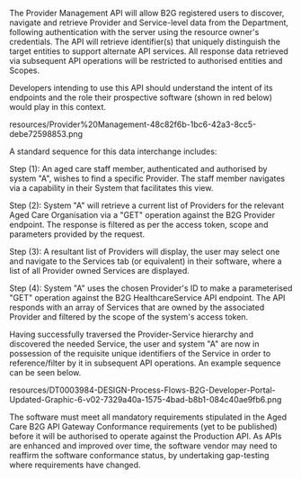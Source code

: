 The Provider Management API will allow B2G registered users to discover, navigate and retrieve Provider and Service-level data from the Department, following authentication with the server using the resource owner's credentials. The API will retrieve identifier(s) that uniquely distinguish the target entities to support alternate API services. All response data retrieved via subsequent API operations will be restricted to authorised entities and Scopes.

Developers intending to use this API should understand the intent of its endpoints and the role their prospective software (shown in red below) would play in this context.

resources/Provider%20Management-48c82f6b-1bc6-42a3-8cc5-debe72598853.png

A standard sequence for this data interchange includes:

Step (1): An aged care staff member, authenticated and authorised by system "A", wishes to find a specific Provider. The staff member navigates via a capability in their System that facilitates this view.

Step (2): System "A" will retrieve a current list of Providers for the relevant Aged Care Organisation via a "GET" operation against the B2G Provider endpoint. The response is filtered as per the access token, scope and parameters provided by the request.

Step (3): A resultant list of Providers will display, the user may select one and navigate to the Services tab (or equivalent) in their software, where a list of all Provider owned Services are displayed.

Step (4): System "A" uses the chosen Provider's ID to make a parameterised "GET" operation against the B2G HealthcareService API endpoint. The API responds with an array of Services that are owned by the associated Provider and filtered by the scope of the system's access token.

Having successfully traversed the Provider-Service hierarchy and discovered the needed Service, the user and system "A" are now in possession of the requisite unique identifiers of the Service in order to reference/filter by it in subsequent API operations. An example sequence can be seen below.

resources/DT0003984-DESIGN-Process-Flows-B2G-Developer-Portal-Updated-Graphic-6-v02-7329a40a-1575-4bad-b8b1-084c40ae9fb6.png

The software must meet all mandatory requirements stipulated in the Aged Care B2G API Gateway Conformance requirements (yet to be published) before it will be authorised to operate against the Production API. As APIs are enhanced and improved over time, the software vendor may need to reaffirm the software conformance status, by undertaking gap-testing where requirements have changed.
